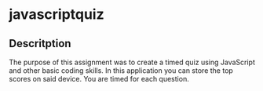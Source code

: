 # javascriptquiz

## Descritption
The purpose of this assignment was to create a timed quiz using JavaScript and other basic coding skills. 
In this application you can store the top scores on said device. You are timed for each question. 

